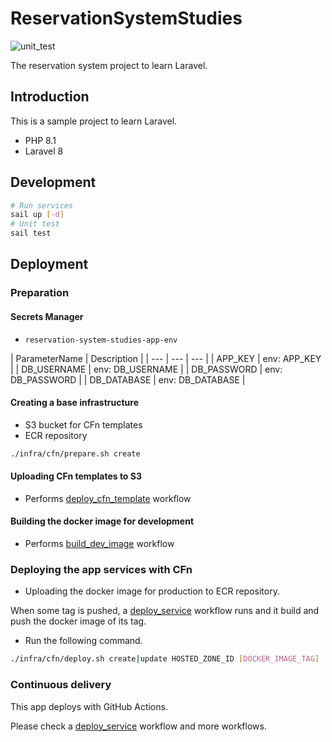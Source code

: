 # ReservationSystemStudies

![unit_test](https://github.com/hibara428/ReservationSystemStudies/actions/workflows/unit_test.yml/badge.svg)

The reservation system project to learn Laravel.

## Introduction

This is a sample project to learn Laravel.

- PHP 8.1
- Laravel 8

## Development

```sh
# Run services
sail up [-d]
# Unit test
sail test
```

## Deployment

### Preparation

#### Secrets Manager

- `reservation-system-studies-app-env`

| ParameterName | Description |
| --- | --- | --- |
| APP_KEY | env: APP_KEY |
| DB_USERNAME | env: DB_USERNAME |
| DB_PASSWORD | env: DB_PASSWORD |
| DB_DATABASE | env: DB_DATABASE |

#### Creating a base infrastructure

- S3 bucket for CFn templates
- ECR repository

```sh
./infra/cfn/prepare.sh create
```

#### Uploading CFn templates to S3

- Performs [deploy_cfn_template](https://github.com/hibara428/ReservationSystemStudies/actions/workflows/deploy_cfn_templates.yml) workflow

#### Building the docker image for development

- Performs [build_dev_image](https://github.com/hibara428/ReservationSystemStudies/actions/workflows/build_dev_image.yml) workflow

### Deploying the app services with CFn

- Uploading the docker image for production to ECR repository.

When some tag is pushed, a [deploy_service](https://github.com/hibara428/ReservationSystemStudies/actions/workflows/deploy_service.yml) workflow runs and it build and push the docker image of its tag.

- Run the following command.

```sh
./infra/cfn/deploy.sh create|update HOSTED_ZONE_ID [DOCKER_IMAGE_TAG]
```

### Continuous delivery

This app deploys with GitHub Actions.

Please check a [deploy_service](https://github.com/hibara428/ReservationSystemStudies/actions/workflows/deploy_service.yml) workflow and more workflows.
